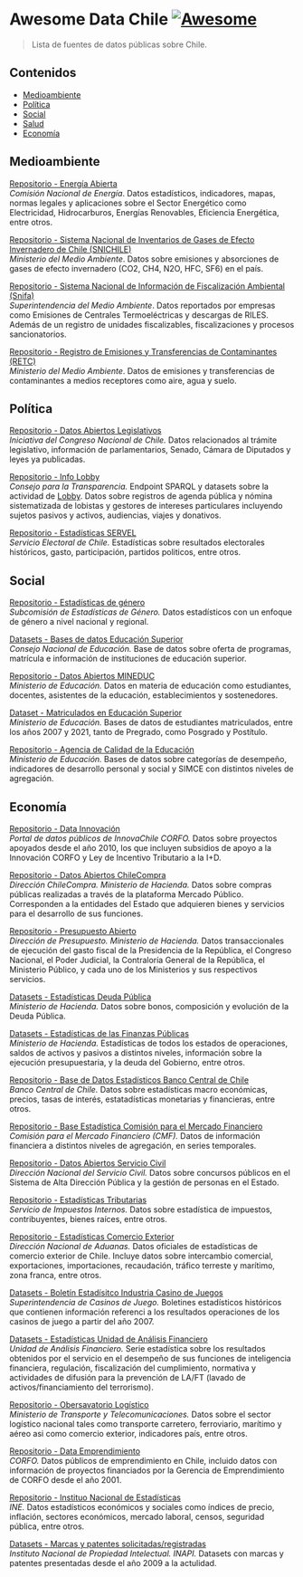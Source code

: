 # Awesome Data Chile [![Awesome](https://awesome.re/badge.svg)](https://awesome.re)

> Lista de fuentes de datos públicas sobre Chile.

## Contenidos
  - [Medioambiente](#medioambiente)
  - [Política](#política)
  - [Social](#social)
  - [Salud](#salud)
  - [Economía](#economía)

## Medioambiente

[Repositorio - Energía Abierta](http://energiaabierta.cl)\
*Comisión Nacional de Energía*. Datos estadísticos, indicadores, mapas, normas legales y aplicaciones sobre el Sector Energético como Electricidad, Hidrocarburos, Energías Renovables, Eficiencia Energética, entre otros.

[Repositorio - Sistema Nacional de Inventarios de Gases de Efecto Invernadero de Chile (SNICHILE)](https://snichile.mma.gob.cl/documentos/)\
*Ministerio del Medio Ambiente*. Datos sobre emisiones y absorciones de gases de efecto invernadero (CO2, CH4, N2O, HFC, SF6) en el país. 

[Repositorio - Sistema Nacional de Información de Fiscalización Ambiental (Snifa)](https://snifa.sma.gob.cl/DatosAbiertos)\
*Superintendencia del Medio Ambiente*. Datos reportados por empresas como Emisiones de Centrales Termoeléctricas y descargas de RILES. Además de un registro de unidades fiscalizables, fiscalizaciones y procesos sancionatorios.

[Repositorio - Registro de Emisiones y Transferencias de Contaminantes (RETC)](https://datosretc.mma.gob.cl)\
*Ministerio del Medio Ambiente*. Datos de emisiones y transferencias de contaminantes a medios receptores como aire, agua y suelo.


## Política
[Repositorio - Datos Abiertos Legislativos](http://opendata.congreso.cl)\
*Iniciativa del Congreso Nacional de Chile.* Datos relacionados al trámite legislativo, información de parlamentarios, Senado, Cámara de Diputados y leyes ya publicadas.

[Repositorio - Info Lobby](https://www.infolobby.cl/)\
*Consejo para la Transparencia.* Endpoint SPARQL y datasets sobre la actividad de [Lobby](https://www.bcn.cl/leyfacil/recurso/ley-del-lobby). Datos sobre registros de agenda pública y nómina sistematizada de lobistas y gestores de intereses particulares incluyendo sujetos pasivos y activos, audiencias, viajes y donativos.

[Repositorio - Estadísticas SERVEL](https://www.servel.cl/estadisticas-2/)\
*Servicio Electoral de Chile.* Estadísticas sobre resultados electorales históricos, gasto, participación, partidos politicos, entre otros. 

## Social
[Repositorio - Estadísticas de género](https://www.estadisticasdegenero.cl)\
*Subcomisión de Estadísticas de Género.* Datos estadísticos con un enfoque de género a nivel nacional y regional.

[Datasets - Bases de datos Educación Superior](https://www.cned.cl/bases-de-datos)\
*Consejo Nacional de Educación.* Base de datos sobre oferta de programas, matrícula e información de instituciones de educación superior.

[Repositorio - Datos Abiertos MINEDUC](https://datosabiertos.mineduc.cl)\
*Ministerio de Educación.* Datos en materia de educación como estudiantes, docentes, asistentes de la educación, establecimientos y sostenedores.

[Dataset - Matriculados en Educación Superior](https://www.mifuturo.cl/bases-de-datos-de-matriculados/)\
*Ministerio de Educación.* Bases de datos de estudiantes matriculados, entre los años 2007 y 2021, tanto de Pregrado, como Posgrado y Postítulo.

[Repositorio - Agencia de Calidad de la Educación](https://informacionestadistica.agenciaeducacion.cl/#/bases)\
*Ministerio de Educación.* Bases de datos sobre categorías de desempeño, indicadores de desarrollo personal y social y SIMCE con distintos niveles de agregación.

## Economía
[Repositorio - Data Innovación](https://datainnovacion.cl)\
*Portal de datos públicos de InnovaChile CORFO.* Datos sobre proyectos apoyados desde el año 2010, los que incluyen subsidios de apoyo a la Innovación CORFO y Ley de Incentivo Tributario a la I+D. 

[Repositorio - Datos Abiertos ChileCompra](http://datosabiertos.chilecompra.cl)\
*Dirección ChileCompra. Ministerio de Hacienda.* Datos sobre compras públicas realizadas a través de la plataforma Mercado Público. Corresponden a la entidades del Estado que adquieren bienes y servicios para el desarrollo de sus funciones.

[Repositorio - Presupuesto Abierto](https://presupuestoabierto.gob.cl)\
*Dirección de Presupuesto. Ministerio de Hacienda.* Datos transaccionales de ejecución del gasto fiscal de la Presidencia de la República, el Congreso Nacional, el Poder Judicial, la Contraloría General de la República, el Ministerio Público, y cada uno de los Ministerios y sus respectivos servicios.

[Datasets - Estadísticas Deuda Pública](https://www.hacienda.cl/areas-de-trabajo/finanzas-internacionales/oficina-de-la-deuda-publica/estadisticas)\
*Ministerio de Hacienda.* Datos sobre bonos, composición y evolución de la Deuda Pública.

[Datasets - Estadísticas de las Finanzas Públicas](https://www.dipres.gob.cl/598/w3-propertyvalue-25291.html)\
*Ministerio de Hacienda.* Estadísticas de todos los estados de operaciones, saldos de activos y pasivos a distintos niveles, información sobre la ejecución presupuestaria, y la deuda del Gobierno, entre otros.

[Repositorio - Base de Datos Estadísticos Banco Central de Chile](https://si3.bcentral.cl/siete)\
*Banco Central de Chile.* Datos sobre estadísticas macro económicas, precios, tasas de interés, estatadísticas monetarias y financieras, entre otros.

[Repositorio - Base Estadística Comisión para el Mercado Financiero](https://www.best-cmf.cl/best-cmf/)\
*Comisión para el Mercado Financiero (CMF).* Datos de información financiera a distintos niveles de agregación, en series temporales. 

[Repositorio - Datos Abiertos Servicio Civil](https://datosabiertos.serviciocivil.cl)\
*Dirección Nacional del Servicio Civil.* Datos sobre concursos públicos en el Sistema de Alta Dirección Pública y la gestión de personas en el Estado.

[Repositorio - Estadísticas Tributarias](https://www.sii.cl/sobre_el_sii/gestion_y_estadisticas.html)\
*Servicio de Impuestos Internos.* Datos sobre estadística de impuestos, contribuyentes, bienes raíces, entre otros.

[Repositorio - Estadísticas Comercio Exterior](https://www.aduana.cl/aduana/site/edic/base/port/comex.html)\
*Dirección Nacional de Aduanas.* Datos oficiales de estadísticas de comercio exterior de Chile. Incluye datos sobre intercambio comercial, exportaciones, importaciones, recaudación, tráfico terreste y marítimo, zona franca, entre otros. 

[Datasets - Boletín Estadísitco Industria Casino de Juegos](https://www.scj.cl/index.php/estadisticas-de-la-industria/boletin-estadistico)\
*Superintendencia de Casinos de Juego.* Boletines estadísticos históricos que contienen información referenci a los resultados operaciones de los casinos de juego a partir del año 2007.

[Datasets - Estadísticas Unidad de Análisis Financiero](https://www.uaf.cl/prensa/estadisticas.aspx)\
*Unidad de Análisis Financiero.* Serie estadística sobre los resultados obtenidos por el servicio en el desempeño de sus funciones de inteligencia financiera, regulación, fiscalización del cumplimiento, normativa y actividades de difusión para la prevención de LA/FT (lavado de activos/financiamiento del terrorismo).

[Repositorio - Obersavatorio Logístico](https://www.observatoriologistico.cl)\
*Ministerio de Transporte y Telecomunicaciones.* Datos sobre el sector logístico nacional tales como transporte carretero, ferroviario, marítimo y aéreo asi como comercio exterior, indicadores país, entre otros. 

[Repositorio - Data Emprendimiento](https://www.observatoriologistico.cl)\
*CORFO.* Datos públicos de emprendimiento en Chile, incluido datos con información de proyectos financiados por la Gerencia de Emprendimiento de CORFO desde el año 2001.  

[Repositorio - Instituo Nacional de Estadísticas](https://www.ine.cl/estadisticas/)\
*INE.* Datos estadísticos económicos y sociales como índices de precio, inflación, sectores económicos, mercado laboral, censos, seguridad pública, entre otros. 

[Datasets - Marcas y patentes solicitadas/registradas](https://www.inapi.cl/datos-abiertos)\
*Instituto Nacional de Propiedad Intelectual. INAPI.* Datasets con marcas y patentes presentadas desde el año 2009 a la actulidad.